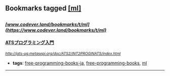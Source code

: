 ## Bookmarks tagged [[ml]](https://www.codever.land/search?q=[ml])

_<sup><sup>[www.codever.land/bookmarks/t/ml](https://www.codever.land/bookmarks/t/ml)</sup></sup>_
---
#### [ATSプログラミング入門](http://jats-ug.metasepi.org/doc/ATS2/INT2PROGINATS/index.html)
_<sup>http://jats-ug.metasepi.org/doc/ATS2/INT2PROGINATS/index.html</sup>_

* **tags**: [free-programming-books-ja](../tagged/free-programming-books-ja.md), [free-programming-books](../tagged/free-programming-books.md), [ml](../tagged/ml.md)
---
